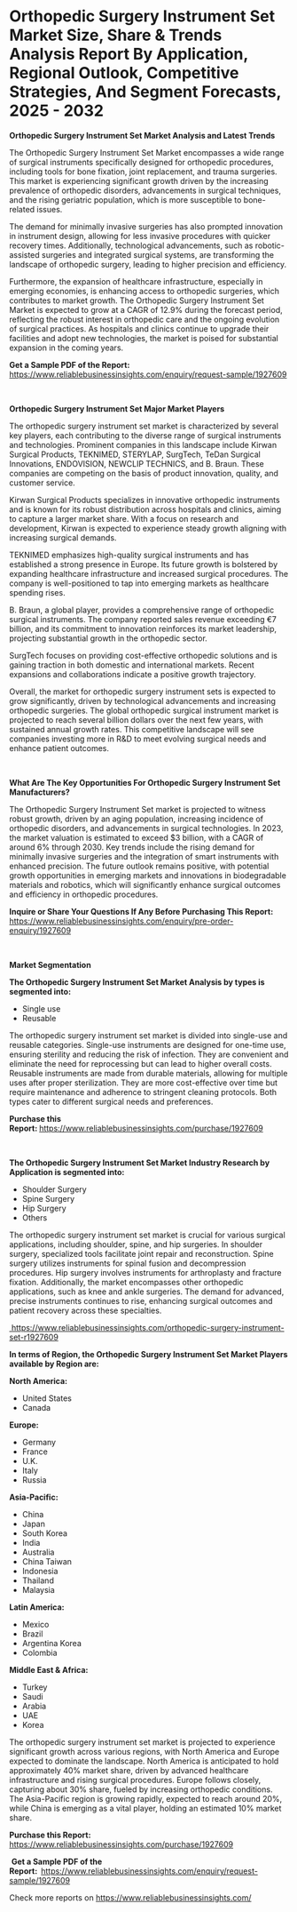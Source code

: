 <p><h1>Orthopedic Surgery Instrument Set Market Size, Share & Trends Analysis Report By Application, Regional Outlook, Competitive Strategies, And Segment Forecasts, 2025 - 2032</h1></p><p><strong>Orthopedic Surgery Instrument Set Market Analysis and Latest Trends</strong></p>
<p><p>The Orthopedic Surgery Instrument Set Market encompasses a wide range of surgical instruments specifically designed for orthopedic procedures, including tools for bone fixation, joint replacement, and trauma surgeries. This market is experiencing significant growth driven by the increasing prevalence of orthopedic disorders, advancements in surgical techniques, and the rising geriatric population, which is more susceptible to bone-related issues. </p><p>The demand for minimally invasive surgeries has also prompted innovation in instrument design, allowing for less invasive procedures with quicker recovery times. Additionally, technological advancements, such as robotic-assisted surgeries and integrated surgical systems, are transforming the landscape of orthopedic surgery, leading to higher precision and efficiency. </p><p>Furthermore, the expansion of healthcare infrastructure, especially in emerging economies, is enhancing access to orthopedic surgeries, which contributes to market growth. The Orthopedic Surgery Instrument Set Market is expected to grow at a CAGR of 12.9% during the forecast period, reflecting the robust interest in orthopedic care and the ongoing evolution of surgical practices. As hospitals and clinics continue to upgrade their facilities and adopt new technologies, the market is poised for substantial expansion in the coming years.</p></p>
<p><strong>Get a Sample PDF of the Report:&nbsp;</strong> <a href="https://www.reliablebusinessinsights.com/enquiry/request-sample/1927609?utm_campaign=3582&utm_medium=2&utm_source=Github&utm_content=ia&utm_term=28032025&utm_id=orthopedic-surgery-instrument-set">https://www.reliablebusinessinsights.com/enquiry/request-sample/1927609</a></p>
<p>&nbsp;</p>
<p><strong>Orthopedic Surgery Instrument Set Major Market Players</strong></p>
<p><p>The orthopedic surgery instrument set market is characterized by several key players, each contributing to the diverse range of surgical instruments and technologies. Prominent companies in this landscape include Kirwan Surgical Products, TEKNIMED, STERYLAP, SurgTech, TeDan Surgical Innovations, ENDOVISION, NEWCLIP TECHNICS, and B. Braun. These companies are competing on the basis of product innovation, quality, and customer service.</p><p>Kirwan Surgical Products specializes in innovative orthopedic instruments and is known for its robust distribution across hospitals and clinics, aiming to capture a larger market share. With a focus on research and development, Kirwan is expected to experience steady growth aligning with increasing surgical demands.</p><p>TEKNIMED emphasizes high-quality surgical instruments and has established a strong presence in Europe. Its future growth is bolstered by expanding healthcare infrastructure and increased surgical procedures. The company is well-positioned to tap into emerging markets as healthcare spending rises.</p><p>B. Braun, a global player, provides a comprehensive range of orthopedic surgical instruments. The company reported sales revenue exceeding €7 billion, and its commitment to innovation reinforces its market leadership, projecting substantial growth in the orthopedic sector.</p><p>SurgTech focuses on providing cost-effective orthopedic solutions and is gaining traction in both domestic and international markets. Recent expansions and collaborations indicate a positive growth trajectory.</p><p>Overall, the market for orthopedic surgery instrument sets is expected to grow significantly, driven by technological advancements and increasing orthopedic surgeries. The global orthopedic surgical instrument market is projected to reach several billion dollars over the next few years, with sustained annual growth rates. This competitive landscape will see companies investing more in R&D to meet evolving surgical needs and enhance patient outcomes.</p></p>
<p>&nbsp;</p>
<p><strong>What Are The Key Opportunities For Orthopedic Surgery Instrument Set Manufacturers?</strong></p>
<p><p>The Orthopedic Surgery Instrument Set market is projected to witness robust growth, driven by an aging population, increasing incidence of orthopedic disorders, and advancements in surgical technologies. In 2023, the market valuation is estimated to exceed $3 billion, with a CAGR of around 6% through 2030. Key trends include the rising demand for minimally invasive surgeries and the integration of smart instruments with enhanced precision. The future outlook remains positive, with potential growth opportunities in emerging markets and innovations in biodegradable materials and robotics, which will significantly enhance surgical outcomes and efficiency in orthopedic procedures.</p></p>
<p><strong>Inquire or Share Your Questions If Any Before Purchasing This Report:</strong> <a href="https://www.reliablebusinessinsights.com/enquiry/pre-order-enquiry/1927609?utm_campaign=3582&utm_medium=2&utm_source=Github&utm_content=ia&utm_term=28032025&utm_id=orthopedic-surgery-instrument-set">https://www.reliablebusinessinsights.com/enquiry/pre-order-enquiry/1927609</a></p>
<p>&nbsp;</p>
<p><strong>Market Segmentation</strong></p>
<p><strong>The Orthopedic Surgery Instrument Set Market Analysis by types is segmented into:</strong></p>
<p><ul><li>Single use</li><li>Reusable</li></ul></p>
<p><p>The orthopedic surgery instrument set market is divided into single-use and reusable categories. Single-use instruments are designed for one-time use, ensuring sterility and reducing the risk of infection. They are convenient and eliminate the need for reprocessing but can lead to higher overall costs. Reusable instruments are made from durable materials, allowing for multiple uses after proper sterilization. They are more cost-effective over time but require maintenance and adherence to stringent cleaning protocols. Both types cater to different surgical needs and preferences.</p></p>
<p><strong>Purchase this Report:&nbsp;</strong><a href="https://www.reliablebusinessinsights.com/purchase/1927609?utm_campaign=3582&utm_medium=2&utm_source=Github&utm_content=ia&utm_term=28032025&utm_id=orthopedic-surgery-instrument-set">https://www.reliablebusinessinsights.com/purchase/1927609</a></p>
<p>&nbsp;</p>
<p><strong>The Orthopedic Surgery Instrument Set Market Industry Research by Application is segmented into:</strong></p>
<p><ul><li>Shoulder Surgery</li><li>Spine Surgery</li><li>Hip Surgery</li><li>Others</li></ul></p>
<p><p>The orthopedic surgery instrument set market is crucial for various surgical applications, including shoulder, spine, and hip surgeries. In shoulder surgery, specialized tools facilitate joint repair and reconstruction. Spine surgery utilizes instruments for spinal fusion and decompression procedures. Hip surgery involves instruments for arthroplasty and fracture fixation. Additionally, the market encompasses other orthopedic applications, such as knee and ankle surgeries. The demand for advanced, precise instruments continues to rise, enhancing surgical outcomes and patient recovery across these specialties.</p></p>
<p><a href="https://www.reliablebusinessinsights.com/orthopedic-surgery-instrument-set-r1927609?utm_campaign=3582&utm_medium=2&utm_source=Github&utm_content=ia&utm_term=28032025&utm_id=orthopedic-surgery-instrument-set">&nbsp;https://www.reliablebusinessinsights.com/orthopedic-surgery-instrument-set-r1927609</a></p>
<p><strong>In terms of Region, the Orthopedic Surgery Instrument Set Market Players available by Region are:</strong></p>
<p>
    <p> <strong> North America: </strong>
        <ul>
            <li>United States</li>
            <li>Canada</li>
        </ul>
        </p> 
    <p> <strong> Europe: </strong>
        <ul>
            <li>Germany</li>
            <li>France</li>
            <li>U.K.</li>
            <li>Italy</li>
            <li>Russia</li>
        </ul>
        </p> 
    <p> <strong> Asia-Pacific: </strong>
        <ul>
            <li>China</li>
            <li>Japan</li>
            <li>South Korea</li>
            <li>India</li>
            <li>Australia</li>
            <li>China Taiwan</li>
            <li>Indonesia</li>
            <li>Thailand</li>
            <li>Malaysia</li>
        </ul>
        </p> 
    <p> <strong> Latin America: </strong>
        <ul>
            <li>Mexico</li>
            <li>Brazil</li>
            <li>Argentina Korea</li>
            <li>Colombia</li>
        </ul>
        </p> 
    <p> <strong> Middle East & Africa: </strong>
        <ul>
            <li>Turkey</li>
            <li>Saudi</li>
            <li>Arabia</li>
            <li>UAE</li>
            <li>Korea</li>
        </ul>
    </p>
    </p>
<p><p>The orthopedic surgery instrument set market is projected to experience significant growth across various regions, with North America and Europe expected to dominate the landscape. North America is anticipated to hold approximately 40% market share, driven by advanced healthcare infrastructure and rising surgical procedures. Europe follows closely, capturing about 30% share, fueled by increasing orthopedic conditions. The Asia-Pacific region is growing rapidly, expected to reach around 20%, while China is emerging as a vital player, holding an estimated 10% market share.</p></p>
<p><strong>Purchase this Report: </strong><a href="https://www.reliablebusinessinsights.com/purchase/1927609?utm_campaign=3582&utm_medium=2&utm_source=Github&utm_content=ia&utm_term=28032025&utm_id=orthopedic-surgery-instrument-set">https://www.reliablebusinessinsights.com/purchase/1927609</a></p>
<p>&nbsp;<strong>Get a Sample PDF of the Report:&nbsp;&nbsp;</strong><a href="https://www.reliablebusinessinsights.com/enquiry/request-sample/1927609?utm_campaign=3582&utm_medium=2&utm_source=Github&utm_content=ia&utm_term=28032025&utm_id=orthopedic-surgery-instrument-set">https://www.reliablebusinessinsights.com/enquiry/request-sample/1927609</a></p>
<p><strong></strong></p>
<p>Check more reports on <a href="https://www.reliablebusinessinsights.com/?utm_campaign=3582&utm_medium=2&utm_source=Github&utm_content=ia&utm_term=28032025&utm_id=orthopedic-surgery-instrument-set">https://www.reliablebusinessinsights.com/</a></p>